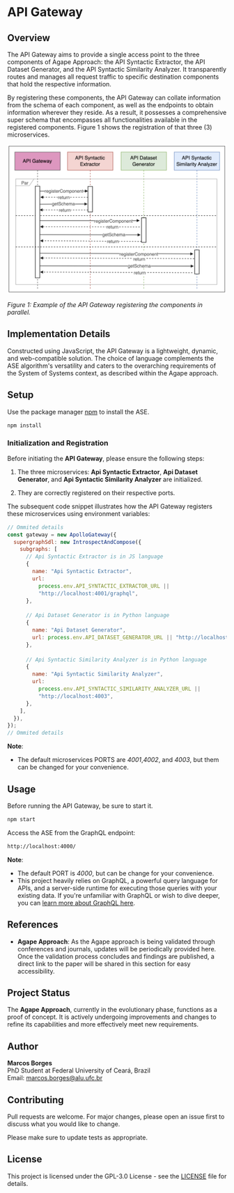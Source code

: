 # API Gateway

## Overview

The API Gateway aims to provide a single access point to the three components of Agape Approach: the API Syntactic Extractor, the API Dataset Generator, and the API Syntactic Similarity Analyzer. It transparently routes and manages all request traffic to specific destination components that hold the respective information.

By registering these components, the API Gateway can collate information from the schema of each component, as well as the endpoints to obtain information wherever they reside. As a result, it possesses a comprehensive super schema that encompasses all functionalities available in the registered components. Figure 1 shows the registration of that three (3) microservices.

![API Gateway Diagram](/images/api_gateway.png)

_Figure 1: Example of the API Gateway registering the components in parallel._

## Implementation Details

Constructed using JavaScript, the API Gateway is a lightweight, dynamic, and web-compatible solution. The choice of language complements the ASE algorithm's versatility and caters to the overarching requirements of the System of Systems context, as described within the Agape approach.

## Setup

Use the package manager [npm](https://www.npmjs.com) to install the ASE.

```bash
npm install
```

### Initialization and Registration

Before initiating the **API Gateway**, please ensure the following steps:

1. The three microservices: **Api Syntactic Extractor**, **Api Dataset Generator**, and **Api Syntactic Similarity Analyzer** are initialized.

2. They are correctly registered on their respective ports.

The subsequent code snippet illustrates how the API Gateway registers these microservices using environment variables:

```javascript
// Ommited details
const gateway = new ApolloGateway({
  supergraphSdl: new IntrospectAndCompose({
    subgraphs: [
      // Api Syntactic Extractor is in JS language
      {
        name: "Api Syntactic Extractor",
        url:
          process.env.API_SYNTACTIC_EXTRACTOR_URL ||
          "http://localhost:4001/graphql",
      },

      // Api Dataset Generator is in Python language
      {
        name: "Api Dataset Generator",
        url: process.env.API_DATASET_GENERATOR_URL || "http://localhost:4002",
      },

      // Api Syntactic Similarity Analyzer is in Python language
      {
        name: "Api Syntactic Similarity Analyzer",
        url:
          process.env.API_SYNTACTIC_SIMILARITY_ANALYZER_URL ||
          "http://localhost:4003",
      },
    ],
  }),
});
// Ommited details
```

**Note**:

- The default microservices PORTS are _4001_,_4002_, and _4003_, but them can be changed for your convenience.

## Usage

Before running the API Gateway, be sure to start it.

```bash
npm start
```

Access the ASE from the GraphQL endpoint:

```bash
http://localhost:4000/
```

**Note**:

- The default PORT is _4000_, but can be change for your convenience.
- This project heavily relies on GraphQL, a powerful query language for APIs, and a server-side runtime for executing those queries with your existing data. If you're unfamiliar with GraphQL or wish to dive deeper, you can [learn more about GraphQL here](https://graphql.org/).

## References

- **Agape Approach**: As the Agape approach is being validated through conferences and journals, updates will be periodically provided here. Once the validation process concludes and findings are published, a direct link to the paper will be shared in this section for easy accessibility.

## Project Status

The **Agape Approach**, currently in the evolutionary phase, functions as a proof of concept. It is actively undergoing improvements and changes to refine its capabilities and more effectively meet new requirements.

## Author

**Marcos Borges**  
PhD Student at Federal University of Ceará, Brazil  
Email: [marcos.borges@alu.ufc.br](mailto:marcos.borges@alu.ufc.br)

## Contributing

Pull requests are welcome. For major changes, please open an issue first to discuss what you would like to change.

Please make sure to update tests as appropriate.

## License
This project is licensed under the GPL-3.0 License - see the [LICENSE](LICENSE) file for details.
